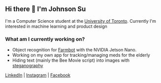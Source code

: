 ## Hi there 👋  I'm Johnson Su

I'm a Computer Science student at the [University of Toronto](https://www.utsc.utoronto.ca/home/). Currently I'm interested in machine learning and product design </br>

### What am I currently working on?
 -   Object recognition for [Farmbot](https://farm.bot/) with the NVIDIA Jetson Nano.</br>
 -   Working on my own app for tracking/managing meds for the elderly</br>
 -   Hiding text (mainly the Bee Movie script) into images with [steganography](https://en.wikipedia.org/wiki/Steganography)</br>
 
[LinkedIn](https://www.linkedin.com/in/johnson-su/) | [Instagram](https://www.instagram.com/johnson.s.u/) | [Facebook](https://www.facebook.com/CrispyCrunchCapt)


